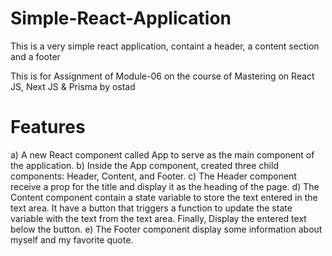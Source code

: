 # Simple-React-Application
This is a very simple react application, containt a header, a content section and a footer

This is for Assignment of Module-06 on the course of Mastering on React JS, Next JS & Prisma by ostad
# Features
a)	A new React component called App to serve as the main component of the application.
b)	Inside the App component, created three child components: Header, Content, and Footer.
c)	The Header component receive a prop for the title and display it as the heading of the page.
d)	The Content component contain a state variable to store the text entered in the text area. It have a button that triggers a function to update the state variable with the text from the text area. Finally, Display the entered text below the button.
e)	The Footer component display some information about myself and my favorite quote.
